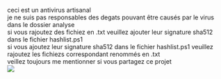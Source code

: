 ceci est un antivirus artisanal<br/>
je ne suis pas responsables des degats pouvant être causés par le virus dans le dossier analyse<br/>
si vous rajoutez des fichiez en .txt veuillez ajouter leur signature sha512 dans le fichier hashlist.ps1<br/>
si vous ajoutez leur signature sha512 dans le fichier hashlist.ps1 veuillez rajoutez les fichiezs correspondant renommés en .txt<br/>
veillez toujours me mentionner si vous partagez ce projet<br/>
<img src='https://pixabay.com/get/g3d9efb6e9f9d5c20aafc87758a3141397508eb3cec8c67b685a43f59984eb6b7a45bc7e56c8713fee58344e91d49a224.svg'>
